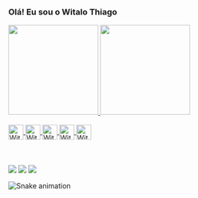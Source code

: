 ### Olá! Eu sou o Witalo Thiago

<div>
  <a href="https://github.com/WitaloThiago">
  <img height="180em" src="https://github-readme-stats.vercel.app/api?username=WitaloThiago&show_icons=true&theme=dark&include_all_commits=true&count_private=true"/>
  <img height="180em" src="https://github-readme-stats.vercel.app/api/top-langs/?username=WitaloThiago&layout=compact&langs_count=7&theme=dark"/>
</div>
 
  </div>
<div style="display: inline_block"><br>
  <img align="center" alt="Witalo-HTML" height="30"  src="https://img.shields.io/badge/HTML5-E34F26?style=for-the-badge&logo=html5&logoColor=white">
  <img align="center" alt="Witalo-CSS" height="30" w src="https://img.shields.io/badge/CSS3-1572B6?style=for-the-badge&logo=css3&logoColor=white">
   <img align="center" alt="Witalo-Boostrap" height="30" width="" src="https://img.shields.io/badge/Bootstrap-563D7C?style=for-the-badge&logo=bootstrap&logoColor=white">
  <img align="center" alt="Witalo-Js" height="30"  src="https://img.shields.io/badge/JavaScript-F7DF1E?style=for-the-badge&logo=javascript&logoColor=black">
  <img align="center" alt="Witalo-React" height="30" src="https://img.shields.io/badge/React-20232A?style=for-the-badge&logo=react&logoColor=61DAFB">
</div>

<div style="display: inline_block"><br><br><br>
  <a href="https://www.instagram.com/witalothiago01/" target="_blank"><img src="https://img.shields.io/badge/-Instagram-%23E4405F?style=for-the-badge&logo=instagram&logoColor=white" target="_blank"></a>
  <a href = "mailto:thiagowitalo86@gmail.com"><img src="https://img.shields.io/badge/Gmail-D14836?style=for-the-badge&logo=gmail&logoColor=white" target="_blank"></a>
  <a href="https://br.linkedin.com/in/witalo-thiago-6ba195213" target="_blank"><img src="https://img.shields.io/badge/-LinkedIn-%230077B5?style=for-the-badge&logo=linkedin&logoColor=white" target="_blank"></a> 
  
  ![Snake animation](https://github.com/WitaloThiago/WitaloThiago/blob/output/github-contribution-grid-snake.svg)
 </div>
 
